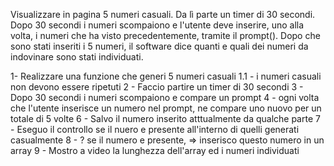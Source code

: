 Visualizzare in pagina 5 numeri casuali. Da lì parte un timer di 30 secondi. Dopo 30 secondi i numeri scompaiono e l'utente deve inserire, uno alla volta, i numeri che ha visto precedentemente, tramite il prompt(). Dopo che sono stati inseriti i 5 numeri, il software dice quanti e quali dei numeri da indovinare sono stati individuati.

1- Realizzare una funzione che generi 5 numeri casuali
1.1 - i numeri casuali non devono essere ripetuti
2 - Faccio partire un timer di 30 secondi
3 - Dopo 30 secondi i numeri scompaiono e compare un prompt 
4 - ogni volta che l'utente inserisce un numero nel prompt, ne compare uno nuovo per un totale di 5 volte
6 - Salvo il numero inserito atttualmente da qualche parte 
7 - Eseguo il controllo se il nuero e presente all'interno di quelli generati casualmente
8 - ? se il numero e presente, => inserisco questo numero in un array
9 -  Mostro a video la lunghezza dell'array ed i numeri individuati